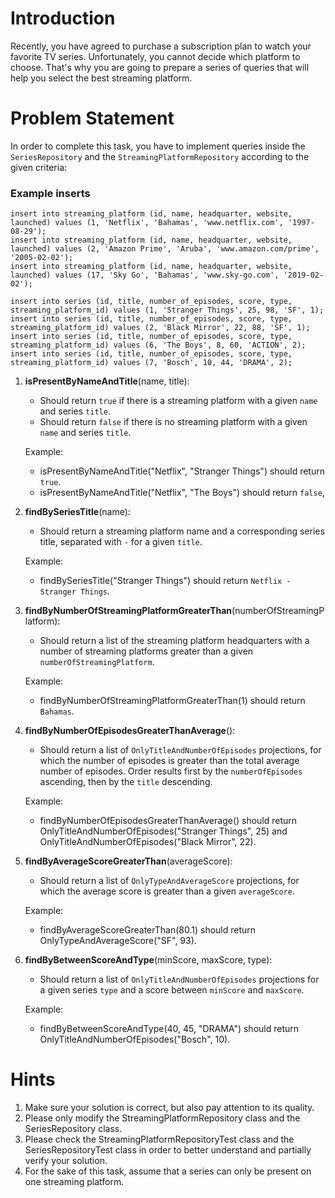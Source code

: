 # Introduction

Recently, you have agreed to purchase a subscription plan to watch your favorite TV series. 
Unfortunately, you cannot decide which platform to choose. That's why you are going to 
prepare a series of queries that will help you select the best streaming platform.

# Problem Statement

In order to complete this task, you have to implement queries inside
the `SeriesRepository` and the `StreamingPlatformRepository` according to the given criteria:

### Example inserts

````
insert into streaming_platform (id, name, headquarter, website, launched) values (1, 'Netflix', 'Bahamas', 'www.netflix.com', '1997-08-29');
insert into streaming_platform (id, name, headquarter, website, launched) values (2, 'Amazon Prime', 'Aruba', 'www.amazon.com/prime', '2005-02-02');
insert into streaming_platform (id, name, headquarter, website, launched) values (17, 'Sky Go', 'Bahamas', 'www.sky-go.com', '2019-02-02');
````

````
insert into series (id, title, number_of_episodes, score, type, streaming_platform_id) values (1, 'Stranger Things', 25, 98, 'SF', 1);
insert into series (id, title, number_of_episodes, score, type, streaming_platform_id) values (2, 'Black Mirror', 22, 88, 'SF', 1);
insert into series (id, title, number_of_episodes, score, type, streaming_platform_id) values (6, 'The Boys', 8, 60, 'ACTION', 2);
insert into series (id, title, number_of_episodes, score, type, streaming_platform_id) values (7, 'Bosch', 10, 44, 'DRAMA', 2);
````

1. **isPresentByNameAndTitle**(name, title): 
   - Should return `true` if there is a streaming platform with a given `name` and series `title`.
   - Should return `false` if there is no streaming platform with a given `name` and series `title`.
   
   Example: 
   - isPresentByNameAndTitle("Netflix", "Stranger Things") should return `true`.
   - isPresentByNameAndTitle("Netflix", "The Boys") should return `false`,
   
2. **findBySeriesTitle**(name):
   - Should return a streaming platform name and a corresponding series title, separated with `-` for a given `title`.

   Example: 
   - findBySeriesTitle("Stranger Things") should return `Netflix - Stranger Things`.

3. **findByNumberOfStreamingPlatformGreaterThan**(numberOfStreamingPlatform):
   - Should return a list of the streaming platform headquarters with a number of streaming platforms greater than a given `numberOfStreamingPlatform`.

   Example: 
   - findByNumberOfStreamingPlatformGreaterThan(1) should return `Bahamas`.

4. **findByNumberOfEpisodesGreaterThanAverage**():
   - Should return a list of `OnlyTitleAndNumberOfEpisodes` projections, for which the number of episodes is greater than the total average number of episodes. 
     Order results first by the `numberOfEpisodes` ascending, then by the `title` descending.

   Example: 
   - findByNumberOfEpisodesGreaterThanAverage() should return 
     OnlyTitleAndNumberOfEpisodes("Stranger Things", 25) and OnlyTitleAndNumberOfEpisodes("Black Mirror", 22). 

5. **findByAverageScoreGreaterThan**(averageScore):
   - Should return a list of `OnlyTypeAndAverageScore` projections, for which the average score is greater than a given `averageScore`.

   Example: 
   - findByAverageScoreGreaterThan(80.1) should return OnlyTypeAndAverageScore("SF", 93).

6. **findByBetweenScoreAndType**(minScore, maxScore, type):
   - Should return a list of `OnlyTitleAndNumberOfEpisodes` projections for a given series `type` and a score between `minScore` and `maxScore`. 

   Example: 
   - findByBetweenScoreAndType(40, 45, "DRAMA") should return OnlyTitleAndNumberOfEpisodes("Bosch", 10). 

# Hints

1. Make sure your solution is correct, but also pay attention to its quality.
2. Please only modify the StreamingPlatformRepository class and the SeriesRepository class.
3. Please check the StreamingPlatformRepositoryTest class and the SeriesRepositoryTest class in order to better understand and partially verify your solution.
4. For the sake of this task, assume that a series can only be present on one streaming platform.
